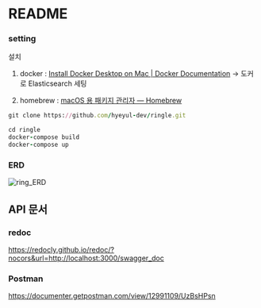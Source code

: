 # README

### setting

설치 
1. docker : [Install Docker Desktop on Mac | Docker Documentation](https://docs.docker.com/desktop/mac/install/) -> 도커로 Elasticsearch 세팅

2. homebrew : [macOS 용 패키지 관리자 — Homebrew](https://brew.sh/index_ko)


```ruby
git clone https://github.com/hyeyul-dev/ringle.git
```

```ruby 
cd ringle 
docker-compose build
docker-compose up
```

### ERD

![ring_ERD](https://user-images.githubusercontent.com/48707618/175829325-ba31a267-82d5-46f1-b954-ed928a6de46d.png)

## API 문서

### redoc
https://redocly.github.io/redoc/?nocors&url=http://localhost:3000/swagger_doc

### Postman
https://documenter.getpostman.com/view/12991109/UzBsHPsn
